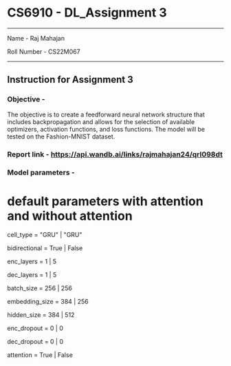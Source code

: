 # CS6910 - DL_Assignment 3
***
Name -  Raj Mahajan 


Roll Number -  CS22M067
***

## Instruction for Assignment 3

### Objective -

The objective is to create a feedforward neural network structure that includes backpropagation and allows for the selection of available optimizers, activation functions, and loss functions. The model will be tested on the Fashion-MNIST dataset.

### Report link -  https://api.wandb.ai/links/rajmahajan24/qrl098dt

### Model parameters - 
# default parameters with attention and without attention
cell_type = "GRU" | "GRU"

bidirectional = True | False

enc_layers = 1 | 5

dec_layers = 1 | 5

batch_size = 256 | 256

embedding_size = 384 | 256

hidden_size = 384 | 512
 
enc_dropout = 0 | 0

dec_dropout = 0 | 0

attention = True | False
